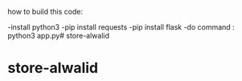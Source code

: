 how to build this code:

-install python3
-pip install requests
-pip install flask
-do command : python3 app.py# store-alwalid
# store-alwalid
